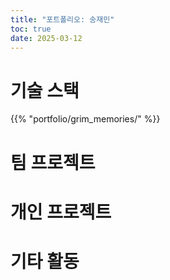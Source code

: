 ```yaml
---
title: "포트폴리오: 송재민"
toc: true
date: 2025-03-12
---
```


# 기술 스택

{{% "portfolio/grim_memories/" %}}

# 팀 프로젝트

# 개인 프로젝트

# 기타 활동



